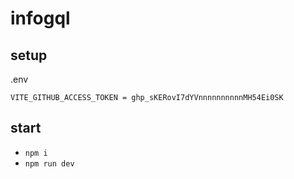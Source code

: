 # infogql

## setup

.env

```
VITE_GITHUB_ACCESS_TOKEN = ghp_sKERovI7dYVnnnnnnnnnnMH54Ei0SK
```

## start

- `npm i`
- `npm run dev`
